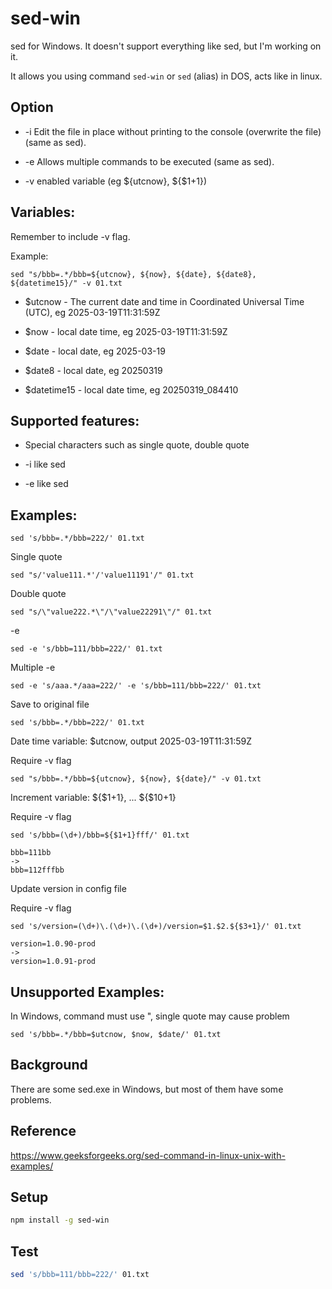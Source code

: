 # sed-win

sed for Windows. It doesn't support everything like sed, but I'm working on it.

It allows you using command `sed-win` or `sed` (alias) in DOS, acts like in
linux.

## Option

- -i Edit the file in place without printing to the console (overwrite the file)
  (same as sed).

- -e Allows multiple commands to be executed (same as sed).

- -v enabled variable (eg ${utcnow}, ${$1+1})

## Variables:

Remember to include -v flag.

Example:

```
sed "s/bbb=.*/bbb=${utcnow}, ${now}, ${date}, ${date8}, ${datetime15}/" -v 01.txt
```

- $utcnow - The current date and time in Coordinated Universal Time (UTC), eg
  2025-03-19T11:31:59Z

- $now - local date time, eg 2025-03-19T11:31:59Z

- $date - local date, eg 2025-03-19

- $date8 - local date, eg 20250319

- $datetime15 - local date time, eg 20250319_084410

## Supported features:

- Special characters such as single quote, double quote

- -i like sed

- -e like sed

## Examples:

```
sed 's/bbb=.*/bbb=222/' 01.txt
```

Single quote

```
sed "s/'value111.*'/'value11191'/" 01.txt
```

Double quote

```
sed "s/\"value222.*\"/\"value22291\"/" 01.txt
```

-e

```
sed -e 's/bbb=111/bbb=222/' 01.txt
```

Multiple -e

```
sed -e 's/aaa.*/aaa=222/' -e 's/bbb=111/bbb=222/' 01.txt
```

Save to original file

```
sed 's/bbb=.*/bbb=222/' 01.txt
```

Date time variable: $utcnow, output 2025-03-19T11:31:59Z

Require -v flag

```
sed "s/bbb=.*/bbb=${utcnow}, ${now}, ${date}/" -v 01.txt
```

Increment variable: ${$1+1}, ... ${$10+1}

Require -v flag

```
sed 's/bbb=(\d+)/bbb=${$1+1}fff/' 01.txt
```

```
bbb=111bb
->
bbb=112fffbb
```

Update version in config file

Require -v flag

```
sed 's/version=(\d+)\.(\d+)\.(\d+)/version=$1.$2.${$3+1}/' 01.txt
```

```
version=1.0.90-prod
->
version=1.0.91-prod
```

## Unsupported Examples:

In Windows, command must use ", single quote may cause problem

```
sed 's/bbb=.*/bbb=$utcnow, $now, $date/' 01.txt
```

## Background

There are some sed.exe in Windows, but most of them have some problems.

## Reference

https://www.geeksforgeeks.org/sed-command-in-linux-unix-with-examples/

## Setup

```sh
npm install -g sed-win
```

## Test

```sh
sed 's/bbb=111/bbb=222/' 01.txt
```

<!--
## Pending doc:

- log-analysis

## Pending features:

- -i
- -e

- dev
node ./dist/bin/index.js -V
node ./dist/bin/index.js now
npm link

- test in another package
npm link sed-win

-->
